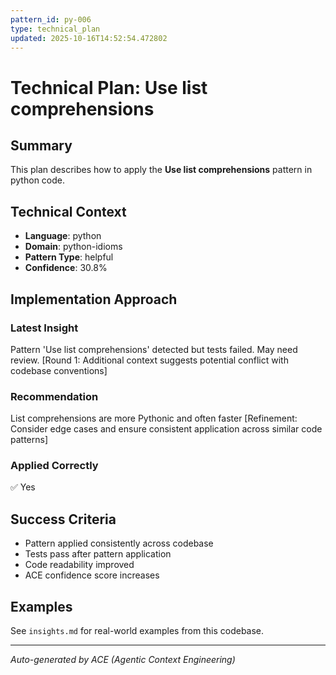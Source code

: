 ```yaml
---
pattern_id: py-006
type: technical_plan
updated: 2025-10-16T14:52:54.472802
---
```

# Technical Plan: Use list comprehensions

## Summary

This plan describes how to apply the **Use list comprehensions** pattern in python code.

## Technical Context

- **Language**: python
- **Domain**: python-idioms
- **Pattern Type**: helpful
- **Confidence**: 30.8%

## Implementation Approach

### Latest Insight

Pattern 'Use list comprehensions' detected but tests failed. May need review. [Round 1: Additional context suggests potential conflict with codebase conventions]

### Recommendation

List comprehensions are more Pythonic and often faster [Refinement: Consider edge cases and ensure consistent application across similar code patterns]

### Applied Correctly

✅ Yes

## Success Criteria

- Pattern applied consistently across codebase
- Tests pass after pattern application
- Code readability improved
- ACE confidence score increases

## Examples

See `insights.md` for real-world examples from this codebase.

---

*Auto-generated by ACE (Agentic Context Engineering)*
